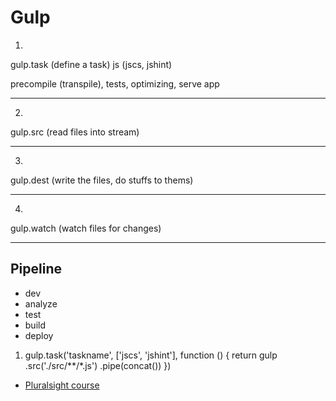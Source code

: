 # Gulp


1.
gulp.task (define a task)
js (jscs, jshint)

precompile (transpile), tests, optimizing, serve app

----------------------------------------------
2.
gulp.src (read files into stream)



----------------------------------------------
3.
gulp.dest (write the files, do stuffs to thems)


----------------------------------------------
4.
gulp.watch (watch files for changes)

----------------------------------------------



Pipeline
--------
- dev
- analyze
- test 
- build 
- deploy



1) gulp.task('taskname', ['jscs', 'jshint'], function () {
    return gulp
        .src('./src/**/*.js')
        .pipe(concat())
})






* [Pluralsight course](https://github.com/johnpapa/pluralsight-gulp)
